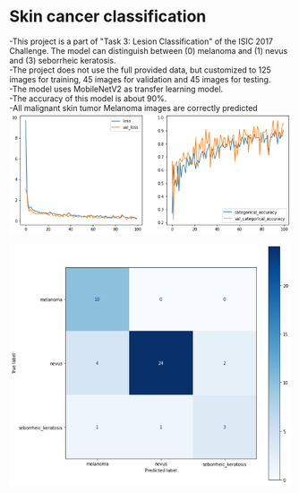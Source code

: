 # Skin cancer classification
-This project is a part of "Task 3: Lesion Classification" of the ISIC 2017 Challenge. The model can distinguish between (0) melanoma and (1) nevus and (3) seborrheic keratosis.<br />
-The project does not use the full provided data, but customized to 125 images for training, 45 images for validation and 45 images for testing.<br />
-The model uses MobileNetV2 as transfer learning model. <br />
-The accuracy of this model is about 90%.<br />
-All malignant skin tumor Melanoma images are correctly predicted<br />
![alt text](https://github.com/kitana2505/Machine-Learning/blob/main/skin_cancer_classification/accuracy.png)

![alt text](https://github.com/kitana2505/Machine-Learning/blob/main/skin_cancer_classification/confusionmatrix.png)
